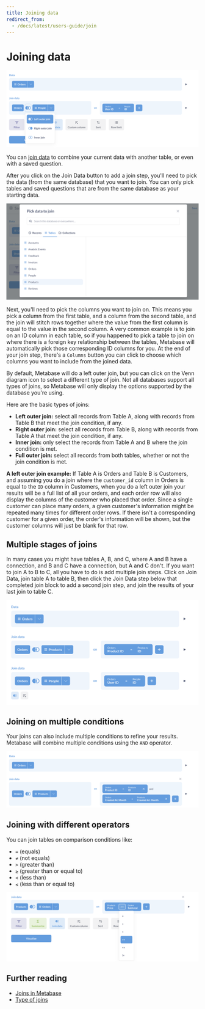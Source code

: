 ```yaml
---
title: Joining data
redirect_from:
  - /docs/latest/users-guide/join
---
```


# Joining data

![Joining](../images/join-step.png)

You can [join data][join] to combine your current data with another table, or even with a saved question.

After you click on the Join Data button to add a join step, you'll need to pick the data (from the same database) that you want to join. You can only pick tables and saved questions that are from the same database as your starting data.

![Picking the data to join](../images/join-pick-data.png)

Next, you'll need to pick the columns you want to join on. This means you pick a column from the first table, and a column from the second table, and the join will stitch rows together where the value from the first column is equal to the value in the second column. A very common example is to join on an ID column in each table, so if you happened to pick a table to join on where there is a foreign key relationship between the tables, Metabase will automatically pick those corresponding ID columns for you. At the end of your join step, there's a `Columns` button you can click to choose which columns you want to include from the joined data.

By default, Metabase will do a left outer join, but you can click on the Venn diagram icon to select a different type of join. Not all databases support all types of joins, so Metabase will only display the options supported by the database you're using.

Here are the basic types of joins:

- **Left outer join:** select all records from Table A, along with records from Table B that meet the join condition, if any.
- **Right outer join:** select all records from Table B, along with records from Table A that meet the join condition, if any.
- **Inner join:** only select the records from Table A and B where the join condition is met.
- **Full outer join:** select all records from both tables, whether or not the join condition is met.

**A left outer join example:** If Table A is Orders and Table B is Customers, and assuming you do a join where the `customer_id` column in Orders is equal to the `ID` column in Customers, when you do a left outer join your results will be a full list of all your orders, and each order row will also display the columns of the customer who placed that order. Since a single customer can place many orders, a given customer's information might be repeated many times for different order rows. If there isn't a corresponding customer for a given order, the order's information will be shown, but the customer columns will just be blank for that row.

## Multiple stages of joins

In many cases you might have tables A, B, and C, where A and B have a connection, and B and C have a connection, but A and C don't. If you want to join A to B to C, all you have to do is add multiple join steps. Click on Join Data, join table A to table B, then click the Join Data step below that completed join block to add a second join step, and join the results of your last join to table C.

![An A to B to C join](../images/join-a-b-c.png)

## Joining on multiple conditions

Your joins can also include multiple conditions to refine your results. Metabase will combine multiple conditions using the `AND` operator.

![Joining tables on multiple columns](../images/joining-on-multiple-columns.png)

## Joining with different operators

You can join tables on comparison conditions like:

- `=` (equals)
- `≠` (not equals) 
- `>` (greater than)
- `≥` (greater than or equal to)
- `<` (less than)
- `≤` (less than or equal to)

![Join operators](../images/join-operator.png)

## Further reading

- [Joins in Metabase][join]
- [Type of joins][join-types]

[join]: https://www.metabase.com/learn/metabase-basics/querying-and-dashboards/questions/joins-in-metabase
[join-types]: https://www.metabase.com/learn/sql/working-with-sql/sql-join-types
